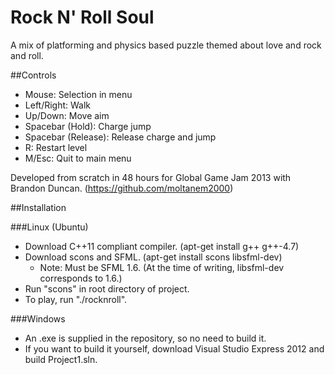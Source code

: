 Rock N' Roll Soul
=================

A mix of platforming and physics based puzzle themed about love and rock and roll.

##Controls

* Mouse: Selection in menu
* Left/Right: Walk
* Up/Down: Move aim
* Spacebar (Hold): Charge jump
* Spacebar (Release): Release charge and jump
* R: Restart level
* M/Esc: Quit to main menu

Developed from scratch in 48 hours for Global Game Jam 2013 with Brandon Duncan. (https://github.com/moltanem2000)

##Installation

###Linux (Ubuntu)

* Download C++11 compliant compiler. (apt-get install g++ g++-4.7)
* Download scons and SFML. (apt-get install scons libsfml-dev)
  * Note: Must be SFML 1.6. (At the time of writing, libsfml-dev corresponds to 1.6.)
* Run "scons" in root directory of project.
* To play, run "./rocknroll".

###Windows

* An .exe is supplied in the repository, so no need to build it.
* If you want to build it yourself, download Visual Studio Express 2012 and build Project1.sln.
